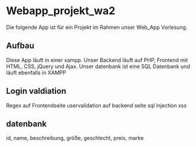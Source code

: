# Webapp_projekt_wa2

Die folgende App ist für ein Projekt im Rahmen unser Web_App Vorlesung.

## Aufbau

Diese App läuft in einer xampp.
Unser Backend läuft auf PHP, Frontend mit HTML, CSS, jQuery und Ajax.
Unser datenbank ist eine SQL Datenbank und läuft ebenfalls in XAMPP

## Login valdiation

Regex auf Frontendseite
uservalidation auf backend seite
sql injection
xss

## datenbank

id, name, beschreibung, größe, geschlecht, preis, marke
